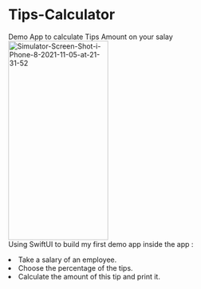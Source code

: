 # Tips-Calculator
Demo App to calculate Tips Amount on your salay <br>
<a href="https://ibb.co/sR5WpBY"><img src="https://i.ibb.co/9gwZmM5/Simulator-Screen-Shot-i-Phone-8-2021-11-05-at-21-31-52.png" alt="Simulator-Screen-Shot-i-Phone-8-2021-11-05-at-21-31-52" width="200px" height="400px" border="0"></a><br>
Using SwiftUI to build my first demo app inside the app :
<li>Take a salary of an employee.
<li>Choose the percentage of the tips.
<li>Calculate the amount of this tip and print it.
